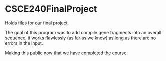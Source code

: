 # CSCE240FinalProject
Holds files for our final project.

The goal of this program was to add compile gene fragments into an overall sequence, it works flawlessly (as far as we know) as long as there are no errors in the input.

Making this public now that we have completed the course.
